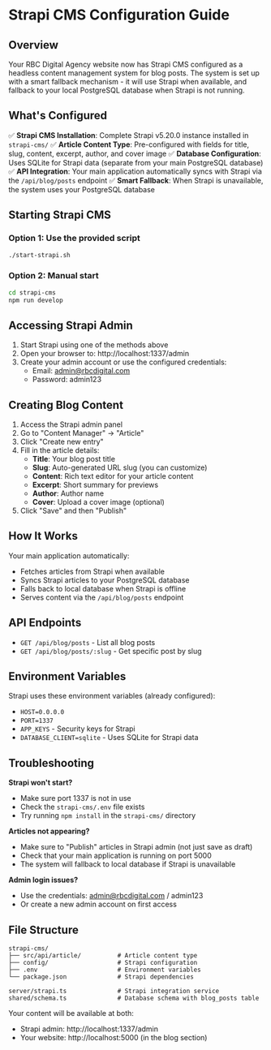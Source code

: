 # Strapi CMS Configuration Guide

## Overview

Your RBC Digital Agency website now has Strapi CMS configured as a headless content management system for blog posts. The system is set up with a smart fallback mechanism - it will use Strapi when available, and fallback to your local PostgreSQL database when Strapi is not running.

## What's Configured

✅ **Strapi CMS Installation**: Complete Strapi v5.20.0 instance installed in `strapi-cms/`
✅ **Article Content Type**: Pre-configured with fields for title, slug, content, excerpt, author, and cover image
✅ **Database Configuration**: Uses SQLite for Strapi data (separate from your main PostgreSQL database)
✅ **API Integration**: Your main application automatically syncs with Strapi via the `/api/blog/posts` endpoint
✅ **Smart Fallback**: When Strapi is unavailable, the system uses your PostgreSQL database

## Starting Strapi CMS

### Option 1: Use the provided script
```bash
./start-strapi.sh
```

### Option 2: Manual start
```bash
cd strapi-cms
npm run develop
```

## Accessing Strapi Admin

1. Start Strapi using one of the methods above
2. Open your browser to: http://localhost:1337/admin
3. Create your admin account or use the configured credentials:
   - Email: admin@rbcdigital.com
   - Password: admin123

## Creating Blog Content

1. Access the Strapi admin panel
2. Go to "Content Manager" → "Article"
3. Click "Create new entry"
4. Fill in the article details:
   - **Title**: Your blog post title
   - **Slug**: Auto-generated URL slug (you can customize)
   - **Content**: Rich text editor for your article content
   - **Excerpt**: Short summary for previews
   - **Author**: Author name
   - **Cover**: Upload a cover image (optional)
5. Click "Save" and then "Publish"

## How It Works

Your main application automatically:
- Fetches articles from Strapi when available
- Syncs Strapi articles to your PostgreSQL database
- Falls back to local database when Strapi is offline
- Serves content via the `/api/blog/posts` endpoint

## API Endpoints

- `GET /api/blog/posts` - List all blog posts
- `GET /api/blog/posts/:slug` - Get specific post by slug

## Environment Variables

Strapi uses these environment variables (already configured):
- `HOST=0.0.0.0`
- `PORT=1337`
- `APP_KEYS` - Security keys for Strapi
- `DATABASE_CLIENT=sqlite` - Uses SQLite for Strapi data

## Troubleshooting

**Strapi won't start?**
- Make sure port 1337 is not in use
- Check the `strapi-cms/.env` file exists
- Try running `npm install` in the `strapi-cms/` directory

**Articles not appearing?**
- Make sure to "Publish" articles in Strapi admin (not just save as draft)
- Check that your main application is running on port 5000
- The system will fallback to local database if Strapi is unavailable

**Admin login issues?**
- Use the credentials: admin@rbcdigital.com / admin123
- Or create a new admin account on first access

## File Structure

```
strapi-cms/
├── src/api/article/          # Article content type
├── config/                   # Strapi configuration
├── .env                      # Environment variables
└── package.json              # Strapi dependencies

server/strapi.ts              # Strapi integration service
shared/schema.ts              # Database schema with blog_posts table
```

Your content will be available at both:
- Strapi admin: http://localhost:1337/admin
- Your website: http://localhost:5000 (in the blog section)